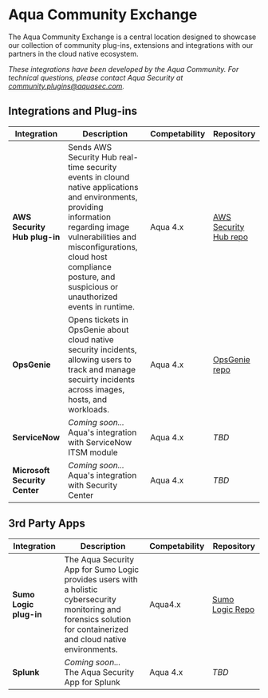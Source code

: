 # Aqua Community Exchange

The Aqua Community Exchange is a central location designed to showcase our collection of community plug-ins, extensions and integrations with our partners in the cloud native ecosystem.

_These integrations have been developed by the Aqua Community. For technical questions, please contact Aqua Security at community.plugins@aquasec.com._

## Integrations and Plug-ins

|Integration|Description|Competability|Repository|
|-----------|-----------|-------------|----|
|**AWS Security Hub plug-in**| Sends AWS Security Hub real-time security events in clound native applications and environments, providing  information regarding image vulnerabilities and misconfigurations, cloud host compliance posture, and suspicious or unauthorized events in runtime.|Aqua 4.x|[AWS Security Hub repo](https://aquasecurity.github.io/aws-security-hub-plugin/)|
|**OpsGenie**|Opens tickets in OpsGenie about cloud native security incidents, allowing users to track and manage secuirty incidents across images, hosts, and workloads.|Aqua 4.x|[OpsGenie repo](https://aquasecurity.github.io/opsgenie-plugin/)|
|**ServiceNow**|_Coming soon..._<br>Aqua's integration with ServiceNow ITSM module|Aqua 4.x|_TBD_|
|**Microsoft Security Center**|_Coming soon..._<br>Aqua's integration with Security Center|Aqua 4.x|_TBD_|

## 3rd Party Apps

|Integration|Description|Competability|Repository|
|-----------|-----------|-------------|----|
|**Sumo Logic plug-in**| The Aqua Security App for Sumo Logic provides users with a holistic cybersecurity monitoring and forensics solution for containerized and cloud native environments.|Aqua4.x|[Sumo Logic Repo](https://aquasecurity.github.io/Sumo-Logic-App/)|
|**Splunk**|_Coming soon..._<br>The Aqua Security App for Splunk|Aqua 4.x|_TBD_|
